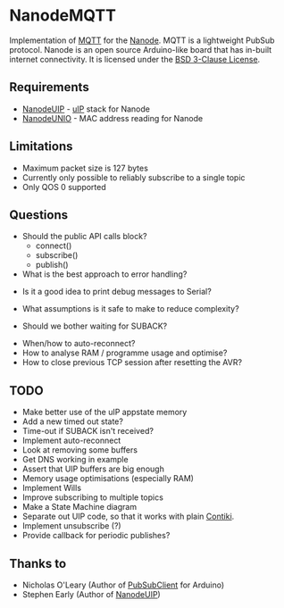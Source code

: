 NanodeMQTT
==========

Implementation of [MQTT] for the [Nanode]. MQTT is a lightweight PubSub protocol.
Nanode is an open source Arduino-like board that has in-built internet connectivity.
It is licensed under the [BSD 3-Clause License].


Requirements
------------

* [NanodeUIP] - [uIP] stack for Nanode
* [NanodeUNIO] - MAC address reading for Nanode


Limitations
-----------

- Maximum packet size is 127 bytes
- Currently only possible to reliably subscribe to a single topic
- Only QOS 0 supported


Questions
---------

* Should the public API calls block?
  - connect()
  - subscribe()
  - publish()
* What is the best approach to error handling?
 - Is it a good idea to print debug messages to Serial?
* What assumptions is it safe to make to reduce complexity?
 - Should we bother waiting for SUBACK?
* When/how to auto-reconnect?
* How to analyse RAM / programme usage and optimise?
* How to close previous TCP session after resetting the AVR?


TODO
----

* Make better use of the uIP appstate memory
* Add a new timed out state?
* Time-out if SUBACK isn't received?
* Implement auto-reconnect
* Look at removing some buffers
* Get DNS working in example
* Assert that UIP buffers are big enough
* Memory usage optimisations (especially RAM)
* Implement Wills
* Improve subscribing to multiple topics
* Make a State Machine diagram
* Separate out UIP code, so that it works with plain [Contiki].
* Implement unsubscribe (?)
* Provide callback for periodic publishes?


Thanks to
---------

* Nicholas O'Leary (Author of [PubSubClient] for Arduino)
* Stephen Early (Author of [NanodeUIP])





[MQTT]:         http://mqtt.org/
[Nanode]:       http://nanode.eu/
[NanodeUIP]:    http://github.com/sde1000/NanodeUIP
[NanodeUNIO]:   http://github.com/sde1000/NanodeUNIO
[uIP]:          http://en.wikipedia.org/wiki/UIP_(micro_IP)
[Contiki]:      http://www.contiki-os.org/
[PubSubClient]: http://knolleary.net/arduino-client-for-mqtt/
[BSD 3-Clause License]: http://www.opensource.org/licenses/BSD-3-Clause
